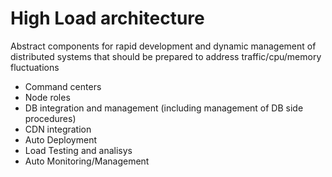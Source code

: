 # High Load architecture

Abstract components for rapid development and dynamic management of distributed systems that should be prepared to address traffic/cpu/memory fluctuations 

- Command centers
- Node roles
- DB integration and management (including management of DB side procedures)
- CDN integration
- Auto Deployment
- Load Testing and analisys
- Auto Monitoring/Management